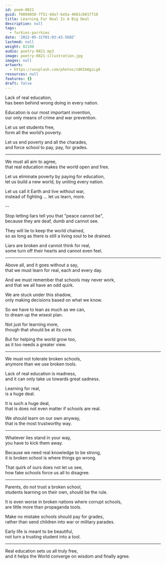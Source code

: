 ```yaml
---
id: poem-0821
guid: f0804858-7f51-4da7-be5a-4601cb01ff10
title: Learning For Real Is A Big Deal
description: null
tags:
  - furkies-purrkies
date: '2022-05-31T01:03:43.560Z'
lastmod: null
weight: 82100
audio: poetry-0821.mp3
image: poetry-0821-illustration.jpg
images: null
artwork:
  - https://unsplash.com/photos/z8KImOgiLg8
resources: null
features: {}
draft: false
---
```


Lack of real education,\
has been behind wrong doing in every nation.

Education is our most important invention,\
our only means of crime and war prevention.

Let us set students free,\
form all the world’s poverty.

Let us end poverty and all the charades,\
and force school to pay, pay, for grades.

---

We must all aim to agree,\
that real education makes the world open and free.

Let us eliminate poverty by paying for education,\
let us build a new world, by uniting every nation.

Let us call it Earth and live without war,\
instead of fighting ... let us learn, more.

\--

Stop letting liars tell you that "peace cannot be",\
because they are deaf, dumb and cannot see.

They will lie to keep the world chained,\
so as long as there is still a living soul to be drained.

Liars are broken and cannot think for real,\
some turn off their hearts and cannot even feel.

---

Above all, and it goes without a say,\
that we must learn for real, each and every day.

And we must remember that schools may never work,\
and that we all have an odd quirk.

We are stuck under this shadow,\
only making decisions based on what we know.

So we have to lean as much as we can,\
to dream up the wisest plan.

Not just for learning more,\
though that should be at its core.

But for helping the world grow too,\
as it too needs a greater view.

---

We must not tolerate broken schools,\
anymore than we use broken tools.

Lack of real education is madness,\
and it can only take us towards great sadness.

Learning for real,\
is a huge deal.

It is such a huge deal,\
that is does not even matter if schools are real.

We should learn on our own anyway,\
that is the most trustworthy way.

---

Whatever lies stand in your way,\
you have to kick them away.

Because we need real knowledge to be strong,\
it is broken school is where things go wrong.

That quirk of ours does not let us see,\
how fake schools force us all to disagree.

---

Parents, do not trust a broken school,\
students learning on their own, should be the rule.

It is even worse in broken nations where corrupt schools,\
are little more than propaganda tools.

Make no mistake schools should pay for grades,\
rather than send children into war or military parades.

Early life is meant to be beautiful,\
not turn a trusting student into a tool.

---

Real education sets us all truly free,\
and it helps the World converge on wisdom and finally agree.
